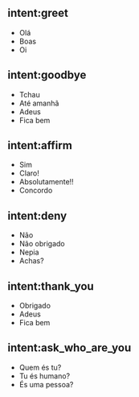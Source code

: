 ## intent:greet
- Olá
- Boas
- Oi

## intent:goodbye
- Tchau
- Até amanhã
- Adeus
- Fica bem

## intent:affirm
- Sim
- Claro!
- Absolutamente!!
- Concordo


## intent:deny
- Não
- Não obrigado
- Nepia
- Achas?


## intent:thank_you
- Obrigado
- Adeus
- Fica bem

## intent:ask_who_are_you
- Quem és tu?
- Tu és humano?
- És uma pessoa?



